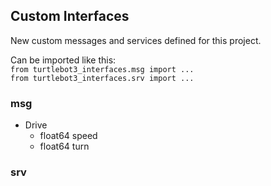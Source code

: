 ## Custom Interfaces

New custom messages and services defined for this project.

Can be imported like this: \
`from turtlebot3_interfaces.msg import ...` \
`from turtlebot3_interfaces.srv import ...`

### msg
- Drive
  - float64 speed
  - float64 turn


### srv
